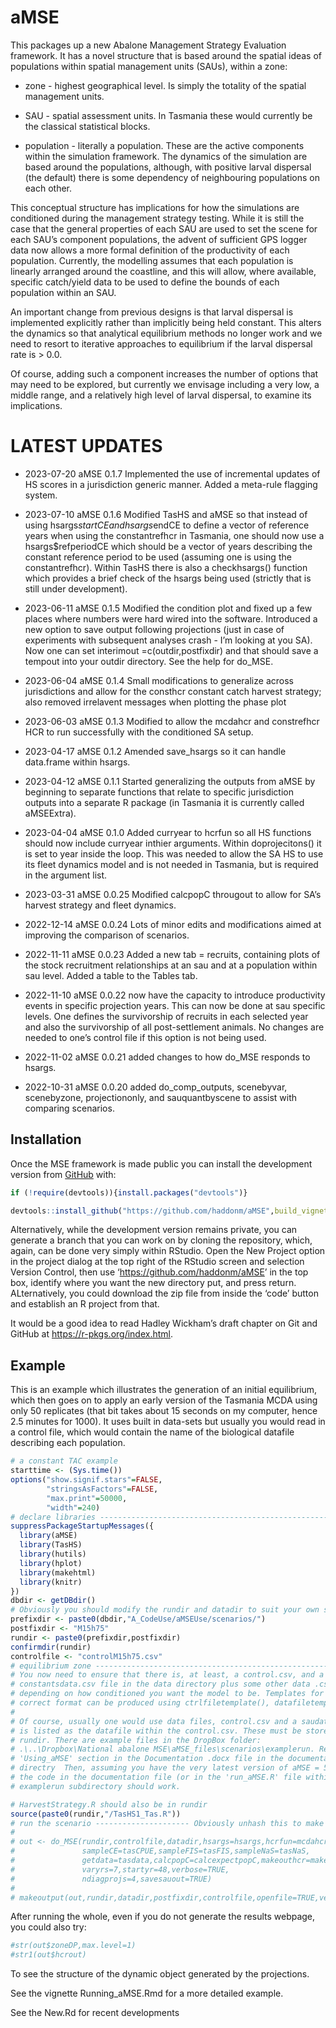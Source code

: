 
<!-- README.md is generated from README.Rmd. Please edit that file -->

# aMSE

<!-- badges: start -->
<!-- badges: end -->

This packages up a new Abalone Management Strategy Evaluation framework.
It has a novel structure that is based around the spatial ideas of
populations within spatial management units (SAUs), within a zone:

- zone - highest geographical level. Is simply the totality of the
  spatial management units.

- SAU - spatial assessment units. In Tasmania these would currently be
  the classical statistical blocks.

- population - literally a population. These are the active components
  within the simulation framework. The dynamics of the simulation are
  based around the populations, although, with positive larval dispersal
  (the default) there is some dependency of neighbouring populations on
  each other.

This conceptual structure has implications for how the simulations are
conditioned during the management strategy testing. While it is still
the case that the general properties of each SAU are used to set the
scene for each SAU’s component populations, the advent of sufficient GPS
logger data now allows a more formal definition of the productivity of
each population. Currently, the modelling assumes that each population
is linearly arranged around the coastline, and this will allow, where
available, specific catch/yield data to be used to define the bounds of
each population within an SAU.

An important change from previous designs is that larval dispersal is
implemented explicitly rather than implicitly being held constant. This
alters the dynamics so that analytical equilibrium methods no longer
work and we need to resort to iterative approaches to equilibrium if the
larval dispersal rate is \> 0.0.

Of course, adding such a component increases the number of options that
may need to be explored, but currently we envisage including a very low,
a middle range, and a relatively high level of larval dispersal, to
examine its implications.

# LATEST UPDATES

- 2023-07-20 aMSE 0.1.7 Implemented the use of incremental updates of HS
  scores in a jurisdiction generic manner. Added a meta-rule flagging
  system.

- 2023-07-10 aMSE 0.1.6 Modified TasHS and aMSE so that instead of using
  hsargs$startCE and hsargs$endCE to define a vector of reference years
  when using the constantrefhcr in Tasmania, one should now use a
  hsargs\$refperiodCE which should be a vector of years describing the
  constant reference period to be used (assuming one is using the
  constantrefhcr). Within TasHS there is also a checkhsargs() function
  which provides a brief check of the hsargs being used (strictly that
  is still under development).

- 2023-06-11 aMSE 0.1.5 Modified the condition plot and fixed up a few
  places where numbers were hard wired into the software. Introduced a
  new option to save output following projections (just in case of
  experiments with subsequent analyses crash - I’m looking at you SA).
  Now one can set interimout =c(outdir,postfixdir) and that should save
  a tempout into your outdir directory. See the help for do_MSE.

- 2023-06-04 aMSE 0.1.4 Small modifications to generalize across
  jurisdictions and allow for the consthcr constant catch harvest
  strategy; also removed irrelavent messages when plotting the phase
  plot

- 2023-06-03 aMSE 0.1.3 Modified to allow the mcdahcr and constrefhcr
  HCR to run successfully with the conditioned SA setup.

- 2023-04-17 aMSE 0.1.2 Amended save_hsargs so it can handle data.frame
  within hsargs.

- 2023-04-12 aMSE 0.1.1 Started generalizing the outputs from aMSE by
  beginning to separate functions that relate to specific jurisdiction
  outputs into a separate R package (in Tasmania it is currently called
  aMSEExtra).

- 2023-04-04 aMSE 0.1.0 Added curryear to hcrfun so all HS functions
  should now include curryear inthier arguments. Within doprojecitons()
  it is set to year inside the loop. This was needed to allow the SA HS
  to use its fleet dynamics model and is not needed in Tasmania, but is
  required in the argument list.

- 2023-03-31 aMSE 0.0.25 Modified calcpopC througout to allow for SA’s
  harvest strategy and fleet dynamics.

- 2022-12-14 aMSE 0.0.24 Lots of minor edits and modifications aimed at
  improving the comparison of scenarios.

- 2022-11-11 aMSE 0.0.23 Added a new tab = recruits, containing plots of
  the stock recruitment relationships at an sau and at a population
  within sau level. Added a table to the Tables tab.

- 2022-11-10 aMSE 0.0.22 now have the capacity to introduce productivity
  events in specific projection years. This can now be done at sau
  specific levels. One defines the survivorship of recruits in each
  selected year and also the survivorship of all post-settlement
  animals. No changes are needed to one’s control file if this option is
  not being used.

- 2022-11-02 aMSE 0.0.21 added changes to how do_MSE responds to hsargs.

- 2022-10-31 aMSE 0.0.20 added do_comp_outputs, scenebyvar, scenebyzone,
  projectiononly, and sauquantbyscene to assist with comparing
  scenarios.

## Installation

Once the MSE framework is made public you can install the development
version from [GitHub](https://github.com/haddonm/aMSE) with:

``` r
if (!require(devtools)){install.packages("devtools")} 

devtools::install_github("https://github.com/haddonm/aMSE",build_vignettes = TRUE)
```

Alternatively, while the development version remains private, you can
generate a branch that you can work on by cloning the repository, which,
again, can be done very simply within RStudio. Open the New Project
option in the project dialog at the top right of the RStudio screen and
selection Version Control, then use ‘<https://github.com/haddonm/aMSE>’
in the top box, identify where you want the new directory put, and press
return. ALternatively, you could download the zip file from inside the
‘code’ button and establish an R project from that.

It would be a good idea to read Hadley Wickham’s draft chapter on Git
and GitHub at <https://r-pkgs.org/index.html>.

## Example

This is an example which illustrates the generation of an initial
equilibrium, which then goes on to apply an early version of the
Tasmania MCDA using only 50 replicates (that bit takes about 15 seconds
on my computer, hence 2.5 minutes for 1000). It uses built in data-sets
but usually you would read in a control file, which would contain the
name of the biological datafile describing each population.

``` r
# a constant TAC example
starttime <- (Sys.time())
options("show.signif.stars"=FALSE,
        "stringsAsFactors"=FALSE,
        "max.print"=50000,
        "width"=240)
# declare libraries ------------------------------------------------------------
suppressPackageStartupMessages({
  library(aMSE)
  library(TasHS)
  library(hutils)
  library(hplot)
  library(makehtml)
  library(knitr)
})
dbdir <- getDBdir()
# Obviously you should modify the rundir and datadir to suit your own setup
prefixdir <- paste0(dbdir,"A_CodeUse/aMSEUse/scenarios/")
postfixdir <- "M15h75"
rundir <- paste0(prefixdir,postfixdir)
confirmdir(rundir)
controlfile <- "controlM15h75.csv"
# equilibrium zone -------------------------------------------------------------
# You now need to ensure that there is, at least, a control.csv, and a 
# constantsdata.csv file in the data directory plus some other data .csv files
# depending on how conditioned you want the model to be. Templates for the
# correct format can be produced using ctrlfiletemplate(), datafiletemplate().
# 
# Of course, usually one would use data files, control.csv and a saudata.csv, which
# is listed as the datafile within the control.csv. These must be stored in 
# rundir. There are example files in the DropBox folder:
# .\..\Dropbox\National abalone MSE\aMSE_files\scenarios\examplerun. Read the 
# 'Using_aMSE' section in the Documentation .docx file in the documentation 
# directry  Then, assuming you have the very latest version of aMSE = 500, 
# the code in the documentation file (or in the 'run_aMSE.R' file within the
# examplerun subdirectory should work. 

# HarvestStrategy.R should also be in rundir
source(paste0(rundir,"/TasHS1_Tas.R"))
# run the scenario --------------------- Obviously unhash this to make it work
#
# out <- do_MSE(rundir,controlfile,datadir,hsargs=hsargs,hcrfun=mcdahcr,
#               sampleCE=tasCPUE,sampleFIS=tasFIS,sampleNaS=tasNaS,
#               getdata=tasdata,calcpopC=calcexpectpopC,makeouthcr=makeouthcr,
#               varyrs=7,startyr=48,verbose=TRUE,
#               ndiagprojs=4,savesauout=TRUE)
# 
# makeoutput(out,rundir,datadir,postfixdir,controlfile,openfile=TRUE,verbose=FALSE)
```

After running the whole, even if you do not generate the results
webpage, you could also try:

``` r
#str(out$zoneDP,max.level=1)
#str1(out$hcrout)
```

To see the structure of the dynamic object generated by the projections.

See the vignette Running_aMSE.Rmd for a more detailed example.

See the New.Rd for recent developments
